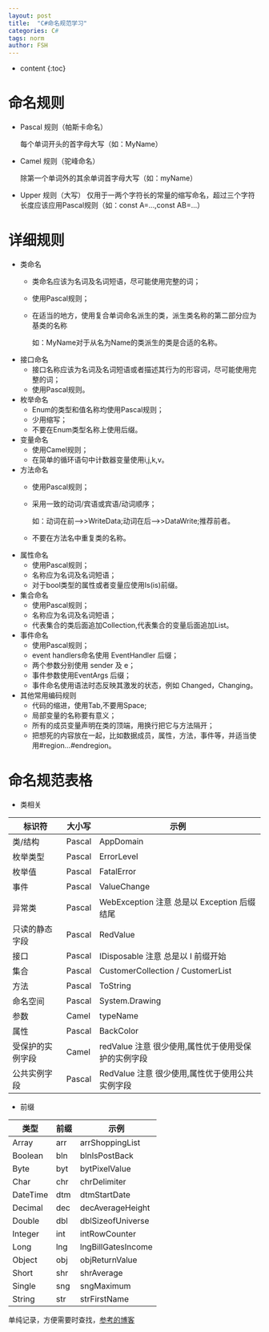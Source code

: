 ```yaml
---
layout: post
title:  "C#命名规范学习"
categories: C#
tags: norm
author: FSH
---
```


* content
{:toc}

# 命名规则

* Pascal 规则（帕斯卡命名）

    每个单词开头的首字母大写（如：MyName）
* Camel 规则（驼峰命名）

    除第一个单词外的其余单词首字母大写（如：myName）
* Upper 规则（大写）
    仅用于一两个字符长的常量的缩写命名，超过三个字符长度应该应用Pascal规则（如：const A=...,const AB=...）






# 详细规则

* 类命名
    * 类命名应该为名词及名词短语，尽可能使用完整的词；
    * 使用Pascal规则；
    * 在适当的地方，使用复合单词命名派生的类，派生类名称的第二部分应为基类的名称

        如：MyName对于从名为Name的类派生的类是合适的名称。
* 接口命名
    * 接口名称应该为名词及名词短语或者描述其行为的形容词，尽可能使用完整的词；
    * 使用Pascal规则。
* 枚举命名
    * Enum的类型和值名称均使用Pascal规则；
    * 少用缩写；
    * 不要在Enum类型名称上使用后缀。
* 变量命名
    * 使用Camel规则；
    * 在简单的循环语句中计数器变量使用i,j,k,v。
* 方法命名
    * 使用Pascal规则；
    * 采用一致的动词/宾语或宾语/动词顺序；

        如：动词在前-->>WriteData;动词在后-->>DataWrite;推荐前者。
    * 不要在方法名中重复类的名称。
* 属性命名
    * 使用Pascal规则；
    * 名称应为名词及名词短语；
    * 对于bool类型的属性或者变量应使用Is(is)前缀。
* 集合命名
    * 使用Pascal规则；
    * 名称应为名词及名词短语；
    * 代表集合的类后面追加Collection,代表集合的变量后面追加List。
* 事件命名
    * 使用Pascal规则；
    * event handlers命名使用 EventHandler 后缀；
    * 两个参数分别使用 sender 及 e；
    * 事件参数使用EventArgs 后缀；
    * 事件命名使用语法时态反映其激发的状态，例如 Changed，Changing。
* 其他常用编码规则
    * 代码的缩进，使用Tab,不要用Space;
    * 局部变量的名称要有意义；
    * 所有的成员变量声明在类的顶端，用换行把它与方法隔开；
    * 把想死的内容放在一起，比如数据成员，属性，方法，事件等，并适当使用#region…#endregion。

# 命名规范表格

* 类相关

标识符 | 大小写 | 示例
------------- | ------------- | -------------
类/结构 | Pascal | AppDomain
枚举类型 | Pascal | ErrorLevel
枚举值 | Pascal | FatalError
事件 | Pascal | ValueChange
异常类 | Pascal | WebException 注意 总是以 Exception 后缀结尾
只读的静态字段 | Pascal | RedValue
接口 | Pascal | IDisposable 注意 总是以 I 前缀开始
集合 | Pascal | CustomerCollection / CustomerList
方法 | Pascal | ToString
命名空间 | Pascal | System.Drawing
参数 | Camel | typeName
属性 | Pascal | BackColor
受保护的实例字段 | Camel | redValue 注意 很少使用,属性优于使用受保护的实例字段
公共实例字段 | Pascal | RedValue 注意 很少使用,属性优于使用公共实例字段

* 前缀

类型 | 前缀 | 示例
------------- | ------------- | -------------
Array | arr | arrShoppingList
Boolean | bln | blnIsPostBack
Byte | byt | bytPixelValue
Char | chr | chrDelimiter
DateTime | dtm | dtmStartDate
Decimal | dec | decAverageHeight
Double | dbl | dblSizeofUniverse
Integer | int | intRowCounter
Long | lng | lngBillGatesIncome
Object | obj | objReturnValue
Short | shr | shrAverage
Single | sng | sngMaximum
String | str | strFirstName

单纯记录，方便需要时查找，[参考的博客](https://www.cnblogs.com/qq841231249/p/9267316.html)
